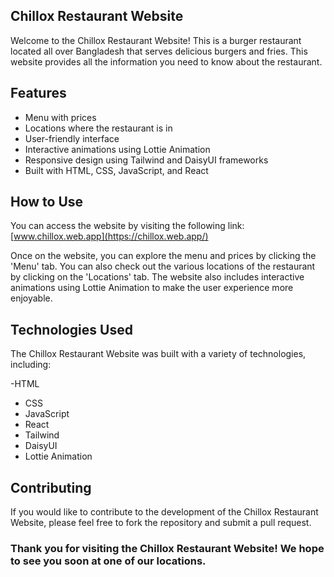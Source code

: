 ## Chillox Restaurant Website
Welcome to the Chillox Restaurant Website! This is a burger restaurant located all over Bangladesh that serves delicious burgers and fries. This website provides all the information you need to know about the restaurant.

## Features
- Menu with prices
- Locations where the restaurant is in
- User-friendly interface
- Interactive animations using Lottie Animation
- Responsive design using Tailwind and DaisyUI frameworks
- Built with HTML, CSS, JavaScript, and React

## How to Use
You can access the website by visiting the following link: [www.chillox.web.app](https://chillox.web.app/)

Once on the website, you can explore the menu and prices by clicking the 'Menu' tab. You can also check out the various locations of the restaurant by clicking on the 'Locations' tab. The website also includes interactive animations using Lottie Animation to make the user experience more enjoyable.

## Technologies Used
The Chillox Restaurant Website was built with a variety of technologies, including:

-HTML
- CSS
- JavaScript
- React
- Tailwind
- DaisyUI
- Lottie Animation

## Contributing
If you would like to contribute to the development of the Chillox Restaurant Website, please feel free to fork the repository and submit a pull request.

### Thank you for visiting the Chillox Restaurant Website! We hope to see you soon at one of our locations.